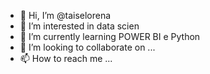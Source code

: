 - 👋 Hi, I’m @taiselorena
- 👀 I’m interested in  data scien
- 🌱 I’m currently learning  POWER BI e Python
- 💞️ I’m looking to collaborate on ...
- 📫 How to reach me ...

<!---
taiselorena/taiselorena is a ✨ special ✨ repository because its `README.md` (this file) appears on your GitHub profile.
You can click the Preview link to take a look at your changes.
--->
